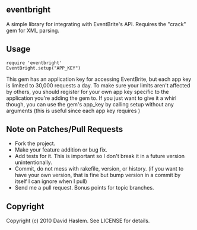 eventbright
-----------

A simple library for integrating with EventBrite's API. Requires the "crack" gem for XML parsing.

Usage
-----

    require 'eventbright'
    EventBright.setup("APP_KEY")

This gem has an application key for accessing EventBrite, but each app key is limited to 30,000 requests a day. To make sure your limits aren't affected by others, you should register for your
own app key specific to the application you're adding the gem to. If you just want to give it
a whirl though, you can use the gem's app_key by calling setup without any arguments (this is useful since each app key requires ) 




Note on Patches/Pull Requests
-----------------------------
 
* Fork the project.
* Make your feature addition or bug fix.
* Add tests for it. This is important so I don't break it in a
  future version unintentionally.
* Commit, do not mess with rakefile, version, or history.
  (if you want to have your own version, that is fine but bump version in a commit by itself I can ignore when I pull)
* Send me a pull request. Bonus points for topic branches.

Copyright
---------

Copyright (c) 2010 David Haslem. See LICENSE for details.
